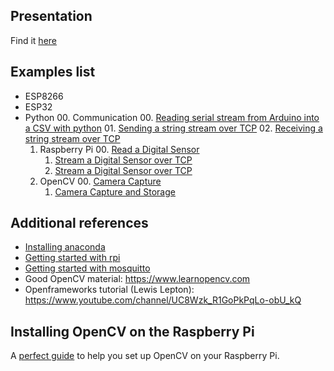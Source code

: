 ## Presentation

Find it [here](presentations/MRAC_HARDWARE_II_2022_D2.pdf)

## Examples list
- ESP8266
- ESP32
- Python
    00. Communication
        00. [Reading serial stream from Arduino into a CSV with python](examples/Python/00_Communication/00_LogSerial.py)
        01. [Sending a string stream over TCP](examples/Python/00_Communication/01_StringStreamerTCP.py)
        02. [Receiving a string stream over TCP](examples/Python/00_Communication/02_StringStreamViewerTCP.py)
    01. Raspberry Pi
        00. [Read a Digital Sensor](examples\Python\01_RaspberryPi\00_digital_sensor.py)
        01. [Stream a Digital Sensor over TCP](examples\Python\01_RaspberryPi\01_digital_sensor_streamTCP.py)
        02. [Stream a Digital Sensor over TCP](examples\Python\01_RaspberryPi\02_digital_sensor_streamMQTT.py)
    02. OpenCV
        00. [Camera Capture](examples/Python/02_OpenCV/00_video.py)
        01. [Camera Capture and Storage](examples/Python/02_OpenCV/01_video_capture.py)


## Additional references

- [Installing anaconda](extras/python-anaconda-installation.md)
- [Getting started with rpi](extras/rpi-ssh.md)
- [Getting started with mosquitto](extras/mosquitto.md)
- Good OpenCV material: https://www.learnopencv.com
- Openframeworks tutorial (Lewis Lepton): https://www.youtube.com/channel/UC8Wzk_R1GoPkPqLo-obU_kQ

## Installing OpenCV on the Raspberry Pi

A [perfect guide](https://pimylifeup.com/raspberry-pi-opencv/) to help you set up OpenCV on your Raspberry Pi.

